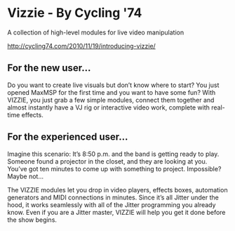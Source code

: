 # Vizzie - By Cycling '74
A collection of high-level modules for live video manipulation

http://cycling74.com/2010/11/19/introducing-vizzie/

## For the new user…
Do you want to create live visuals but don’t know where to start? You just opened MaxMSP for the first time and you want to have some fun? With VIZZIE, you just grab a few simple modules, connect them together and almost instantly have a VJ rig or interactive video work, complete with real-time effects.

## For the experienced user…
Imagine this scenario: It’s 8:50 p.m. and the band is getting ready to play. Someone found a projector in the closet, and they are looking at you. You’ve got ten minutes to come up with something to project. Impossible? Maybe not…

The VIZZIE modules let you drop in video players, effects boxes, automation generators and MIDI connections in minutes. Since it’s all Jitter under the hood, it works seamlessly with all of the Jitter programming you already know. Even if you are a Jitter master, VIZZIE will help you get it done before the show begins.

